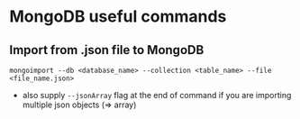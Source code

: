 # MongoDB useful commands
## Import from .json file to MongoDB
```mongoimport --db <database_name> --collection <table_name> --file <file_name.json>```
- also supply ```--jsonArray``` flag at the end of command if you are importing multiple json objects (=> array)